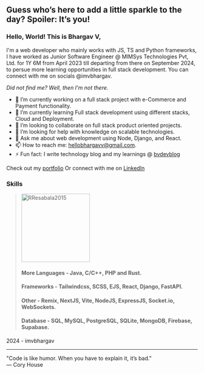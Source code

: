 ## Guess who’s here to add a little sparkle to the day? Spoiler: It’s you!

### Hello, World! This is Bhargav V,
I'm a web developer who mainly works with JS, TS and Python frameworks, I have worked as Junior Software Engineer
@ MIMSys Technologies Pvt, Ltd. for 1Y 6M from April 2023 till departing from there on September 2024, to persue more learning 
opportunities in full stack development. You can connect with me on socials @imvbhargav.

_Did not find me? Well, then I'm not there._

- 🔭 I’m currently working on a full stack project with e-Commerce and Payment functionality.
- 🌱 I’m currently learning Full stack development using different stacks, Cloud and Deployment.
- 👯 I’m looking to collaborate on full stack product oriented projects.
- 🤔 I’m looking for help with knowledge on scalable technologies.
- 💬 Ask me about web development using Node, Django, and React.
- 📫 How to reach me: hellobhargavv@gmail.com.
- ⚡ Fun fact: I write technology blog and my learnings @ [bvdevblog](https://bvdevblog.vercel.app/)

Check out my [portfolio](https://bhargavvjois.github.io/Portfolio/)
Or connect with me on [LinkedIn](https://linkedin.com/in/imvbhargav)

### Skills
> <img height="180em" src="https://github-readme-stats.vercel.app/api/top-langs?username=imvbhargav&show_icons=true&locale=en&layout=compact&theme=tokyonight" alt="RResabala2015"/>
>
> #### More Languages - Java, C/C++, PHP and Rust.
> #### Frameworks - Tailwindcss, SCSS, EJS, React, Django, FastAPI.
> #### Other - Remix, NextJS, Vite, NodeJS, ExpressJS, Socket.io, WebSockets.
> #### Database - SQL, MySQL, PostgreSQL, SQLite, MongoDB, Firebase, Supabase.

2024 - imvbhargav

***

"Code is like humor. When you have to explain it, it’s bad." <br>
— Cory House
